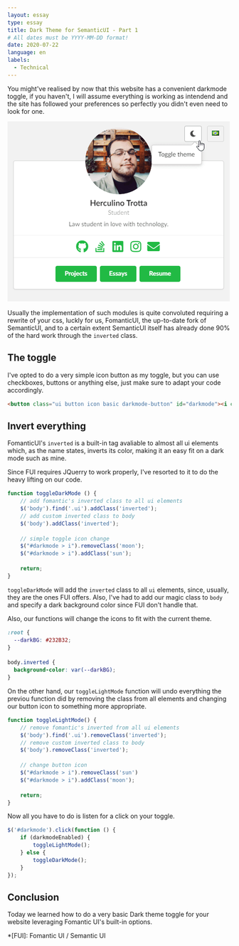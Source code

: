 ```yaml
---
layout: essay
type: essay
title: Dark Theme for SemanticUI - Part 1
# All dates must be YYYY-MM-DD format!
date: 2020-07-22
language: en
labels:
  - Technical
---
```

You might've realised by now that this website has a convenient darkmode toggle, if you haven't, I will assume everything is working as intendend and the site has followed your preferences so perfectly you didn't even need to look for one.

![Toggling darkmode](/images/essays/darkmode/darkmode_toggle.gif)

Usually the implementation of such modules is quite convoluted requiring a rewrite of your css, luckly for us, FomanticUI, the up-to-date fork of SemanticUI, and to a certain extent SemanticUI itself has already done 90% of the hard work through the `inverted` class.

## The toggle
I've opted to do a very simple icon button as my toggle, but you can use checkboxes, buttons or anything else, just make sure to adapt your code accordingly.

```html
<button class="ui button icon basic darkmode-button" id="darkmode"><i class="moon icon"></i></button>
```

## Invert everything
FomanticUI's `inverted` is a built-in tag avaliable to almost all ui elements which, as the name states, inverts its color, making it an easy fit on a dark mode such as mine.

Since FUI requires JQuerry to work properly, I've resorted to it to do the heavy lifting on our code.

```javascript
function toggleDarkMode () {
    // add fomantic's inverted class to all ui elements
    $('body').find('.ui').addClass('inverted');
    // add custom inverted class to body
    $('body').addClass('inverted');

    // simple toggle icon change
    $("#darkmode > i").removeClass('moon');
    $("#darkmode > i").addClass('sun');

    return;
}
```

`toggleDarkMode` will add the `inverted` class to all `ui` elements, since, usually, they are the ones FUI offers. Also, I've had to add our magic class to `body` and specify a dark background color since FUI don't handle that. 

Also, our functions will change the icons to fit with the current theme.

```css
:root {
  --darkBG: #232B32;
}

body.inverted {
  background-color: var(--darkBG);
}
```

On the other hand, our `toggleLightMode` function will undo everything the previou function did by removing the class from all elements and changing our button icon to something more appropriate.

```javascript
function toggleLightMode() {
    // remove fomantic's inverted from all ui elements
    $('body').find('.ui').removeClass('inverted');
    // remove custom inverted class to body
    $('body').removeClass('inverted');

    // change button icon
    $("#darkmode > i").removeClass('sun')
    $("#darkmode > i").addClass('moon');

    return;
}
```

Now all you have to do is listen for a click on your toggle.

```javascript
$('#darkmode').click(function () {
    if (darkmodeEnabled) {
        toggleLightMode();
    } else {
        toggleDarkMode();
    }
});
```

## Conclusion
Today we learned how to do a very basic Dark theme toggle for your website leveraging Fomantic UI's built-in options.

*[FUI]: Fomantic UI / Semantic UI
